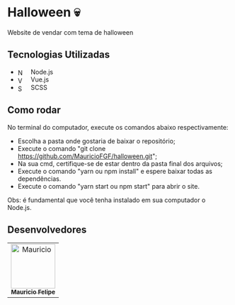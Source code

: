 # Halloween 💀

Website de vendar com tema de halloween

## Tecnologias Utilizadas
- <img align="center" alt="NodeJS" width="15px" style="padding-right:10px;" src="https://cdn.jsdelivr.net/gh/devicons/devicon/icons/nodejs/nodejs-original.svg" /> Node.js
- <img align="center" alt="Vue" width="15px" style="padding-right:10px;" src="https://user-images.githubusercontent.com/52111341/236700567-b91a6fed-cbc1-411c-b0cf-89c7fa7caf09.svg" /> Vue.js
- <img align="center" alt="SASS" width="15px" style="padding-right:10px;" src="https://cdn.jsdelivr.net/gh/devicons/devicon/icons/sass/sass-original.svg" /> SCSS

## Como rodar
No terminal do computador, execute os comandos  abaixo respectivamente:
- Escolha a pasta onde gostaria de baixar o repositório;
- Execute o comando "git clone https://github.com/MauricioFGF/halloween.git";
- Na sua cmd, certifique-se de estar dentro da pasta final dos arquivos;
- Execute o comando "yarn ou npm install" e espere baixar todas as dependências.
- Execute o comando "yarn start ou npm start" para abrir o site.

Obs: é fundamental que você tenha instalado em sua computador o Node.js.

## Desenvolvedores

<table>
  <tr>
     <td align="center"><a href="https://github.com/MauricioFGF"><img src="https://avatars.githubusercontent.com/u/52111341?v=4" width="100px;" alt="Mauricio"/><br /><sub><b>Mauricio Felipe</b></sub></a><br/>  
  </tr>
</table>
